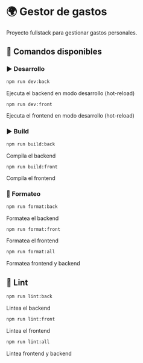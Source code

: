 # 🌍 Gestor de gastos

Proyecto fullstack para gestionar gastos personales.

## 🚀 Comandos disponibles

### ▶️ Desarrollo

```bash
npm run dev:back
```

Ejecuta el backend en modo desarrollo (hot-reload)

```bash
npm run dev:front
```

Ejecuta el frontend en modo desarrollo (hot-reload)

### ▶️ Build

```bash
npm run build:back
```

Compila el backend

```bash
npm run build:front
```

Compila el frontend

### 🎨 Formateo

```bash
npm run format:back
```

Formatea el backend

```bash
npm run format:front
```

Formatea el frontend

```bash
npm run format:all
```

Formatea frontend y backend

## 🧹 Lint

```bash
npm run lint:back
```

Lintea el backend

```bash
npm run lint:front
```

Lintea el frontend

```bash
npm run lint:all
```

Lintea frontend y backend
